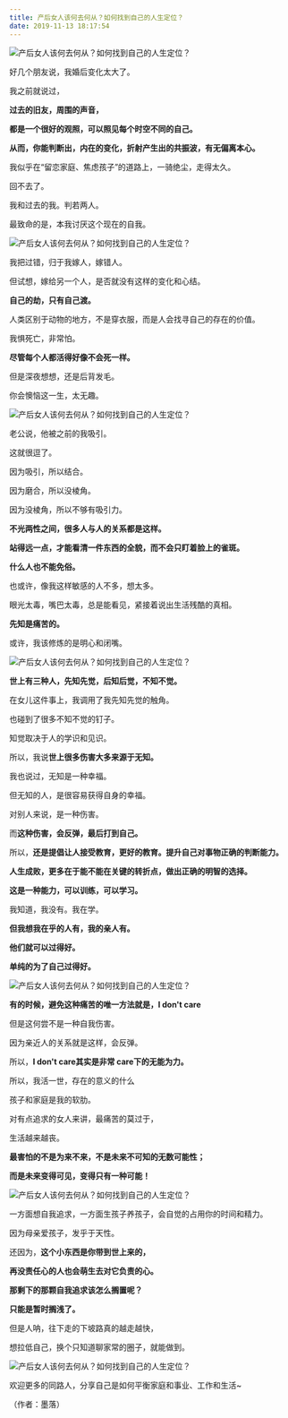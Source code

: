 ```yaml
---
title: 产后女人该何去何从？如何找到自己的人生定位？
date: 2019-11-13 18:17:54
---
```

![产后女人该何去何从？如何找到自己的人生定位？](http://p1.pstatp.com/large/pgc-image/736abc445ee245a29069136326f7eb6c)
 


 好几个朋友说，我婚后变化太大了。

 我之前就说过，

 **过去的旧友，周围的声音，**

 **都是一个很好的观照，可以照见每个时空不同的自己。**

 **从而，你能判断出，内在的变化，折射产生出的共振波，有无偏离本心。**

 我似乎在“留恋家庭、焦虑孩子”的道路上，一骑绝尘，走得太久。

 回不去了。

 我和过去的我。判若两人。

 最致命的是，本我讨厌这个现在的自我。

![产后女人该何去何从？如何找到自己的人生定位？](http://p3.pstatp.com/large/pgc-image/f1ae54a8df3d468f8a59959d35803b1d)
 


 我把过错，归于我嫁人，嫁错人。

 但试想，嫁给另一个人，是否就没有这样的变化和心结。

 **自己的劫，只有自己渡。**

 人类区别于动物的地方，不是穿衣服，而是人会找寻自己的存在的价值。

 我惧死亡，非常怕。

 **尽管每个人都活得好像不会死一样。**

 但是深夜想想，还是后背发毛。

 你会懊恼这一生，太无趣。

![产后女人该何去何从？如何找到自己的人生定位？](http://p3.pstatp.com/large/pgc-image/35b98c73106f434f93a82830c67dd22d)
 


 老公说，他被之前的我吸引。

 这就很逗了。

 因为吸引，所以结合。

 因为磨合，所以没棱角。

 因为没棱角，所以不够有吸引力。

 **不光两性之间，很多人与人的关系都是这样。**

 **站得远一点，才能看清一件东西的全貌，而不会只盯着脸上的雀斑。**

 **什么人也不能免俗。**

 也或许，像我这样敏感的人不多，想太多。

 眼光太毒，嘴巴太毒，总是能看见，紧接着说出生活残酷的真相。

 **先知是痛苦的。**

 或许，我该修炼的是明心和闭嘴。

![产后女人该何去何从？如何找到自己的人生定位？](http://p1.pstatp.com/large/pgc-image/035dc6b3e85a413c83b10958a199fb95)
 


 **世上有三种人，先知先觉，后知后觉，不知不觉。**

 在女儿这件事上，我调用了我先知先觉的触角。

 也碰到了很多不知不觉的钉子。

 知觉取决于人的学识和见识。

 所以，我说**世上很多伤害大多来源于无知。**

 我也说过，无知是一种幸福。

 但无知的人，是很容易获得自身的幸福。

 对别人来说，是一种伤害。

 而**这种伤害，会反弹，最后打到自己。**

 所以，**还是提倡让人接受教育，更好的教育。提升自己对事物正确的判断能力。**

 **人生成败，更多在于能不能在关键的转折点，做出正确的明智的选择。**

 **这是一种能力，可以训练，可以学习。**

 我知道，我没有。我在学。

 **但我想我在乎的人有，我的亲人有。**

 **他们就可以过得好。**

 **单纯的为了自己过得好。**

![产后女人该何去何从？如何找到自己的人生定位？](http://p3.pstatp.com/large/pgc-image/75929fe93ce943a89d3c28844a6f1800)
 


 **有的时候，避免这种痛苦的唯一方法就是，I don't care**

 但是这何尝不是一种自我伤害。

 因为亲近人的关系就是这样，会反弹。

 所以，**I don't care其实是非常 care下的无能为力。**

 所以，我活一世，存在的意义的什么

 孩子和家庭是我的软肋。

 对有点追求的女人来讲，最痛苦的莫过于，

 生活越来越丧。

 **最害怕的不是为来不来，不是未来不可知的无数可能性；**

 **而是未来变得可见，变得只有一种可能！**

![产后女人该何去何从？如何找到自己的人生定位？](http://p3.pstatp.com/large/pgc-image/f4551e599ccd4d2f861f861601228bc5)
 


 一方面想自我追求，一方面生孩子养孩子，会自觉的占用你的时间和精力。

 因为母亲爱孩子，发乎于天性。

 还因为，**这个小东西是你带到世上来的，**

 **再没责任心的人也会萌生去对它负责的心。**

 **那剩下的那颗自我追求该怎么搁置呢？**

 **只能是暂时搁浅了。**

 但是人呐，往下走的下坡路真的越走越快，

 想拉低自己，换个只知道聊家常的圈子，就能做到。

![产后女人该何去何从？如何找到自己的人生定位？](http://p3.pstatp.com/large/pgc-image/9ed030c23ea640458bd892e1e3de7367)
 


 欢迎更多的同路人，分享自己是如何平衡家庭和事业、工作和生活~

 （作者：墨落）
